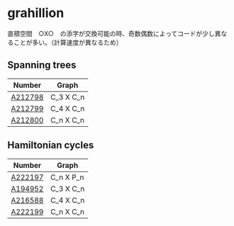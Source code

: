 # grahillion

直積空間　○X○　の添字が交換可能の時、奇数偶数によってコードが少し異なることが多い。（計算速度が異なるため）

## Spanning trees

| Number | Graph | 
| ----- | ----- | 
| [A212798](https://oeis.org/A212798) | C_3 X C_n | 
| [A212799](https://oeis.org/A212799) | C_4 X C_n | 
| [A212800](https://oeis.org/A212800) | C_n X C_n | 

## Hamiltonian cycles

| Number | Graph | 
| ----- | ----- | 
| [A222197](https://oeis.org/A222197) | C_n X P_n | 
| [A194952](https://oeis.org/A194952) | C_3 X C_n | 
| [A216588](https://oeis.org/A216588) | C_4 X C_n | 
| [A222199](https://oeis.org/A222199) | C_n X C_n | 

